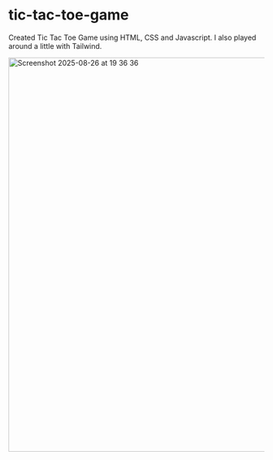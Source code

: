 # tic-tac-toe-game

Created Tic Tac Toe Game using HTML, CSS and Javascript. I also played around a little with Tailwind. 

<img width="1440" height="776" alt="Screenshot 2025-08-26 at 19 36 36" src="https://github.com/user-attachments/assets/8dab1def-6523-4105-9d0c-954dd4feabce" />
